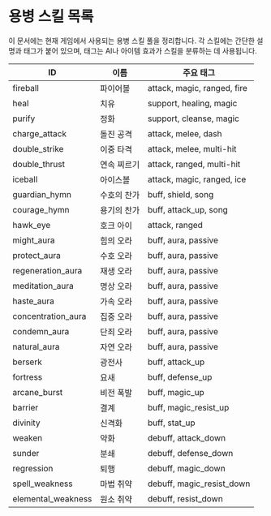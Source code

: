 # 용병 스킬 목록

이 문서에는 현재 게임에서 사용되는 용병 스킬 풀을 정리합니다. 각 스킬에는 간단한 설명과 태그가 붙어 있으며, 태그는 AI나 아이템 효과가 스킬을 분류하는 데 사용됩니다.

| ID | 이름 | 주요 태그 |
| --- | --- | --- |
| fireball | 파이어볼 | attack, magic, ranged, fire |
| heal | 치유 | support, healing, magic |
| purify | 정화 | support, cleanse, magic |
| charge_attack | 돌진 공격 | attack, melee, dash |
| double_strike | 이중 타격 | attack, melee, multi-hit |
| double_thrust | 연속 찌르기 | attack, ranged, multi-hit |
| iceball | 아이스볼 | attack, magic, ranged, ice |
| guardian_hymn | 수호의 찬가 | buff, shield, song |
| courage_hymn | 용기의 찬가 | buff, attack_up, song |
| hawk_eye | 호크 아이 | attack, ranged |
| might_aura | 힘의 오라 | buff, aura, passive |
| protect_aura | 수호 오라 | buff, aura, passive |
| regeneration_aura | 재생 오라 | buff, aura, passive |
| meditation_aura | 명상 오라 | buff, aura, passive |
| haste_aura | 가속 오라 | buff, aura, passive |
| concentration_aura | 집중 오라 | buff, aura, passive |
| condemn_aura | 단죄 오라 | buff, aura, passive |
| natural_aura | 자연 오라 | buff, aura, passive |
| berserk | 광전사 | buff, attack_up |
| fortress | 요새 | buff, defense_up |
| arcane_burst | 비전 폭발 | buff, magic_up |
| barrier | 결계 | buff, magic_resist_up |
| divinity | 신격화 | buff, stat_up |
| weaken | 약화 | debuff, attack_down |
| sunder | 분쇄 | debuff, defense_down |
| regression | 퇴행 | debuff, magic_down |
| spell_weakness | 마법 취약 | debuff, magic_resist_down |
| elemental_weakness | 원소 취약 | debuff, resist_down |

